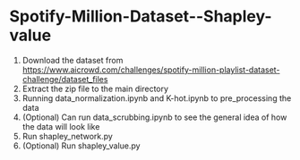 # Spotify-Million-Dataset--Shapley-value

1. Download the dataset from https://www.aicrowd.com/challenges/spotify-million-playlist-dataset-challenge/dataset_files
2. Extract the zip file to the main directory
3. Running data_normalization.ipynb and K-hot.ipynb to pre_processing the data
4. (Optional) Can run data_scrubbing.ipynb to see the general idea of how the data will look like
5. Run shapley_network.py
6. (Optional) Run shapley_value.py

